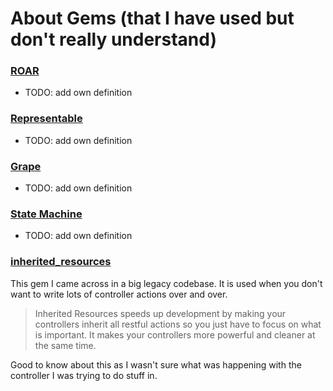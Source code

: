 # About Gems (that I have used but don't really understand)

### [ROAR](https://github.com/apotonick/roar)
- TODO: add own definition

### [Representable](https://github.com/apotonick/representable)
- TODO: add own definition

### [Grape](https://github.com/ruby-grape/grape)
- TODO: add own definition

### [State Machine]()
- TODO: add own definition

### [inherited_resources](https://github.com/josevalim/inherited_resources)
This gem I came across in a big legacy codebase. It is used when you don't want to write lots of controller actions over and over.
> Inherited Resources speeds up development by making your controllers inherit all restful actions so you just have to focus on what is important. It makes your controllers more powerful and cleaner at the same time.

Good to know about this as I wasn't sure what was happening with the controller I was trying to do stuff in. 
